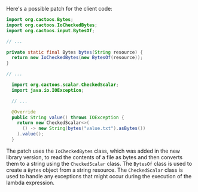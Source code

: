 Here's a possible patch for the client code:

```java
import org.cactoos.Bytes;
import org.cactoos.IoCheckedBytes;
import org.cactoos.input.BytesOf;

// ...

private static final Bytes bytes(String resource) {
  return new IoCheckedBytes(new BytesOf(resource));
}

// ...

  import org.cactoos.scalar.CheckedScalar;
  import java.io.IOException;

  // ...

  @Override
  public String value() throws IOException {
    return new CheckedScalar<>(
      () -> new String(bytes("value.txt").asBytes())
    ).value();
  }
```

The patch uses the `IoCheckedBytes` class, which was added in the new library version, to read the contents of a file as bytes and then converts them to a string using the `CheckedScalar` class. The `BytesOf` class is used to create a `Bytes` object from a string resource. The `CheckedScalar` class is used to handle any exceptions that might occur during the execution of the lambda expression.